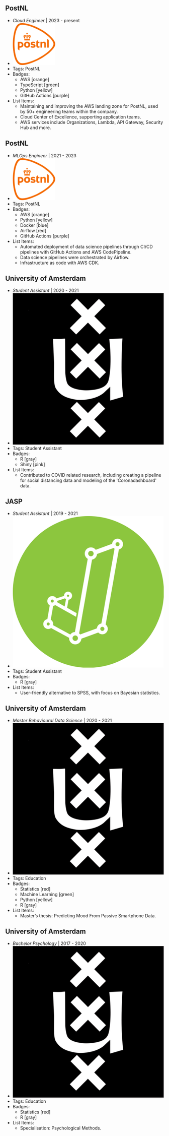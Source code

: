 ## PostNL
- *Cloud Engineer* | 2023 - present
- ![PostNL](../assets/postnl-logo.png)
- Tags: PostNL
- Badges:
  - AWS [orange]
  - TypeScript [green]
  - Python [yellow]
  - GitHub Actions [purple]
- List Items:
  - Maintaining and improving the AWS landing zone for PostNL, used by 50+ engineering teams within the company.
  - Cloud Center of Excellence, supporting application teams.
  - AWS services include Organizations, Lambda, API Gateway, Security Hub and more.

## PostNL
- *MLOps Engineer* | 2021 - 2023
- ![PostNL](../assets/postnl-logo.png)
- Tags: PostNL
- Badges:
  - AWS [orange]
  - Python [yellow]
  - Docker [blue]
  - Airflow [red]
  - GitHub Actions [purple]
- List Items:
  - Automated deployment of data science pipelines through CI/CD pipelines with GitHub Actions and AWS CodePipeline. 
  - Data science pipelines were orchestrated by Airflow. 
  - Infrastructure as code with AWS CDK.

## University of Amsterdam
- *Student Assistant* | 2020 - 2021
- ![University of Amsterdam](../assets/uva-logo.png)
- Tags: Student Assistant
- Badges:
  - R [gray]
  - Shiny [pink]
- List Items:
  - Contributed to COVID related research, including creating a pipeline for social distancing data and modeling of the 'Coronadashboard' data.

## JASP
- *Student Assistant* | 2019 - 2021
- ![University of Amsterdam](../assets/jasp-logo.png)
- Tags: Student Assistant
- Badges:
  - R [gray]
- List Items:
  - User-friendly alternative to SPSS, with focus on Bayesian statistics.

## University of Amsterdam
- *Master Behavioural Data Science* | 2020 - 2021
- ![University of Amsterdam](../assets/uva-logo.png)
- Tags: Education
- Badges:
  - Statistics [red]
  - Machine Learning [green]
  - Python [yellow]
  - R [gray]
- List Items: 
  - Master’s thesis: Predicting Mood From Passive Smartphone Data.

## University of Amsterdam
- *Bachelor Psychology* | 2017 - 2020
- ![University of Amsterdam](../assets/uva-logo.png)
- Tags: Education
- Badges:
  - Statistics [red]
  - R [gray]
- List Items:
  - Specialisation: Psychological Methods.